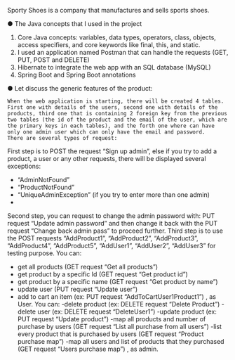 Sporty Shoes is a company that manufactures and sells sports shoes.

● The Java concepts that I used in the project 
1) Core Java concepts: variables, data types, operators, class, objects, access specifiers, and core keywords like final, this, and static.
2) I used an application named Postman that can handle the requests (GET, PUT, POST and DELETE)
3) Hibernate to integrate the web app with an SQL database (MySQL)
4) Spring Boot and Spring Boot annotations

● Let discuss the generic features of the product:

	When the web application is starting, there will be created 4 tables. First one with details of the users, second one with details of the products, third one that is containing 2 foreign key from the previous two tables (the id of the product and the email of the user, which are the primary keys in each tables), and the forth one where can have only one admin user which can only have the email and password.
	There are several types of request:
First step is to POST the request “Sign up admin”, else if you try to add a product, a user or any other requests, there will be displayed several exceptions: 
-	“AdminNotFound”
-	“ProductNotFound”
-	“UniqueAdminException” (if you try to enter more than one admin)
-	
Second step, you can request to change the admin password with: PUT request “Update admin password” and then change it back with the PUT request “Change back admin pass” to proceed further. 
Third step is to use the POST requests “AddProduct1”, “AddProduct2”, “AddProduct3”, “AddProduct4”, “AddProduct5”, “AddUser1”, “AddUser2”, “AddUser3” for testing purpose.
You can: 
- get all products (GET request “Get all products”)
- get product by a specific Id (GET request “Get product id”)
- get product by a specific name (GET request “Get product by name”)
- update user (PUT request “Update user”)
- add to cart an item (ex: PUT request “AddToCartUser1Product1”)
, as User.
      You can:
-delete product (ex: DELETE request “Delete Product”)
-delete user (ex: DELETE request “DeleteUser1”)
-update product (ex: PUT request “Update product”)
-map all products and number of purchase by users (GET request “List all purchase from all users”)
-list every product that is purchased by users (GET request “Product purchase map”)
-map all users and list of products that they purchased (GET request “Users purchase map”)
, as admin.
